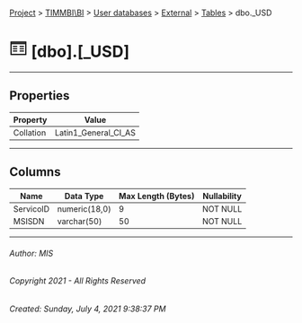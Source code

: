 #### 

[Project](../../../../index.md) > [TIMMBI\\BI](../../../index.md) > [User databases](../../index.md) > [External](../index.md) > [Tables](Tables.md) > dbo._USD

# ![Tables](../../../../Images/Table32.png) [dbo].[_USD]

---

## <a name="#properties"></a>Properties

| Property | Value |
|---|---|
| Collation | Latin1_General_CI_AS |


---

## <a name="#columns"></a>Columns

| Name | Data Type | Max Length (Bytes) | Nullability |
|---|---|---|---|
| ServicoID | numeric(18,0) | 9 | NOT NULL |
| MSISDN | varchar(50) | 50 | NOT NULL |


---

###### Author:  MIS

###### Copyright 2021 - All Rights Reserved

###### Created: Sunday, July 4, 2021 9:38:37 PM

